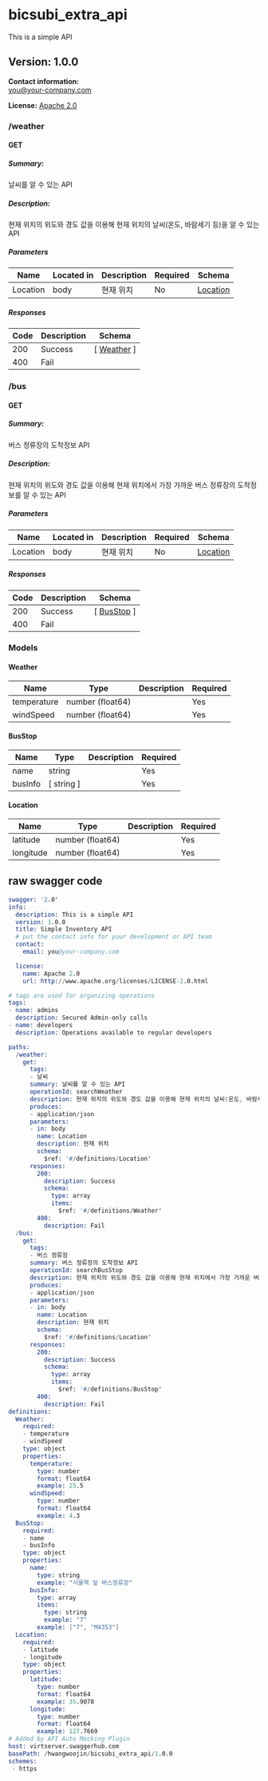 # bicsubi_extra_api

This is a simple API

## Version: 1.0.0

**Contact information:**  
you@your-company.com  

**License:** [Apache 2.0](http://www.apache.org/licenses/LICENSE-2.0.html)

### /weather

#### GET
##### Summary:

날씨를 알 수 있는 API

##### Description:

현재 위치의 위도와 경도 값을 이용해 현재 위치의 날씨(온도, 바람세기 등)을 알 수 있는 API

##### Parameters

| Name | Located in | Description | Required | Schema |
| ---- | ---------- | ----------- | -------- | ---- |
| Location | body | 현재 위치 | No | [Location](#Location) |

##### Responses

| Code | Description | Schema |
| ---- | ----------- | ------ |
| 200 | Success | [ [Weather](#Weather) ] |
| 400 | Fail |  |

### /bus

#### GET
##### Summary:

버스 정류장의 도착정보 API

##### Description:

현재 위치의 위도와 경도 값을 이용해 현재 위치에서 가장 가까운 버스 정류장의 도착정보를 알 수 있는 API

##### Parameters

| Name | Located in | Description | Required | Schema |
| ---- | ---------- | ----------- | -------- | ---- |
| Location | body | 현재 위치 | No | [Location](#Location) |

##### Responses

| Code | Description | Schema |
| ---- | ----------- | ------ |
| 200 | Success | [ [BusStop](#BusStop) ] |
| 400 | Fail |  |

### Models


#### Weather

| Name | Type | Description | Required |
| ---- | ---- | ----------- | -------- |
| temperature | number (float64) |  | Yes |
| windSpeed | number (float64) |  | Yes |

#### BusStop

| Name | Type | Description | Required |
| ---- | ---- | ----------- | -------- |
| name | string |  | Yes |
| busInfo | [ string ] |  | Yes |

#### Location

| Name | Type | Description | Required |
| ---- | ---- | ----------- | -------- |
| latitude | number (float64) |  | Yes |
| longitude | number (float64) |  | Yes |

## raw swagger code

```s
swagger: '2.0'
info:
  description: This is a simple API
  version: 1.0.0
  title: Simple Inventory API
  # put the contact info for your development or API team
  contact:
    email: you@your-company.com

  license:
    name: Apache 2.0
    url: http://www.apache.org/licenses/LICENSE-2.0.html

# tags are used for organizing operations
tags:
- name: admins
  description: Secured Admin-only calls
- name: developers
  description: Operations available to regular developers

paths:
  /weather:
    get:
      tags:
      - 날씨
      summary: 날씨를 알 수 있는 API
      operationId: searchWeather
      description: 현재 위치의 위도와 경도 값을 이용해 현재 위치의 날씨(온도, 바람세기 등)을 알 수 있는 API
      produces:
      - application/json
      parameters:
      - in: body
        name: Location
        description: 현재 위치
        schema:
          $ref: '#/definitions/Location'
      responses:
        200:
          description: Success
          schema:
            type: array
            items:
              $ref: '#/definitions/Weather'
        400:
          description: Fail
  /bus:
    get:
      tags:
      - 버스 정류장
      summary: 버스 정류장의 도착정보 API
      operationId: searchBusStop
      description: 현재 위치의 위도와 경도 값을 이용해 현재 위치에서 가장 가까운 버스 정류장의 도착정보를 알 수 있는 API
      produces:
      - application/json
      parameters:
      - in: body
        name: Location
        description: 현재 위치
        schema:
          $ref: '#/definitions/Location'
      responses:
        200:
          description: Success
          schema:
            type: array
            items:
              $ref: '#/definitions/BusStop'
        400:
          description: Fail
definitions:
  Weather:
    required:
    - temperature
    - windSpeed
    type: object
    properties:
      temperature:
        type: number
        format: float64
        example: 25.5
      windSpeed:
        type: number
        format: float64
        example: 4.3
  BusStop:
    required:
    - name
    - busInfo
    type: object
    properties:
      name:
        type: string
        example: "서울역 앞 버스정류장"
      busInfo:
        type: array
        items:
          type: string
          example: "7"
        example: ["7", "M4353"]
  Location:
    required:
    - latitude
    - longitude
    type: object
    properties:
      latitude:
        type: number
        format: float64
        example: 35.9078
      longitude:
        type: number
        format: float64
        example: 127.7669
# Added by API Auto Mocking Plugin
host: virtserver.swaggerhub.com
basePath: /hwangwoojin/bicsubi_extra_api/1.0.0
schemes:
 - https
```
